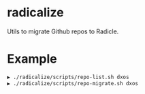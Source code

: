 # radicalize

Utils to migrate Github repos to Radicle.

# Example

```bash
▶ ./radicalize/scripts/repo-list.sh dxos
▶ ./radicalize/scripts/repo-migrate.sh dxos
```
